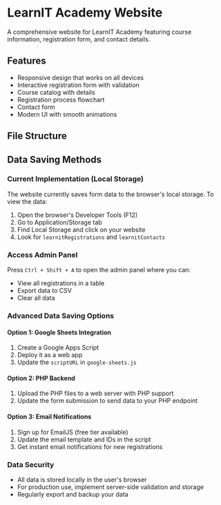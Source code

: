 # LearnIT Academy Website

A comprehensive website for LearnIT Academy featuring course information, registration form, and contact details.

## Features

- Responsive design that works on all devices
- Interactive registration form with validation
- Course catalog with details
- Registration process flowchart
- Contact form
- Modern UI with smooth animations

## File Structure

## Data Saving Methods

### Current Implementation (Local Storage)
The website currently saves form data to the browser's local storage. To view the data:

1. Open the browser's Developer Tools (F12)
2. Go to Application/Storage tab
3. Find Local Storage and click on your website
4. Look for `learnitRegistrations` and `learnitContacts`

### Access Admin Panel
Press `Ctrl + Shift + A` to open the admin panel where you can:
- View all registrations in a table
- Export data to CSV
- Clear all data

### Advanced Data Saving Options

#### Option 1: Google Sheets Integration
1. Create a Google Apps Script
2. Deploy it as a web app
3. Update the `scriptURL` in `google-sheets.js`

#### Option 2: PHP Backend
1. Upload the PHP files to a web server with PHP support
2. Update the form submission to send data to your PHP endpoint

#### Option 3: Email Notifications
1. Sign up for EmailJS (free tier available)
2. Update the email template and IDs in the script
3. Get instant email notifications for new registrations

### Data Security
- All data is stored locally in the user's browser
- For production use, implement server-side validation and storage
- Regularly export and backup your data
